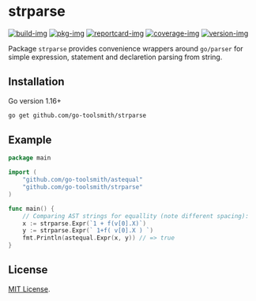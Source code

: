 # strparse

[![build-img]][build-url]
[![pkg-img]][pkg-url]
[![reportcard-img]][reportcard-url]
[![coverage-img]][coverage-url]
[![version-img]][version-url]

Package `strparse` provides convenience wrappers around `go/parser` for simple
expression, statement and declaretion parsing from string.

## Installation

Go version 1.16+

```bash
go get github.com/go-toolsmith/strparse
```

## Example

```go
package main

import (
	"github.com/go-toolsmith/astequal"
	"github.com/go-toolsmith/strparse"
)

func main() {
	// Comparing AST strings for equallity (note different spacing):
	x := strparse.Expr(`1 + f(v[0].X)`)
	y := strparse.Expr(` 1+f( v[0].X ) `)
	fmt.Println(astequal.Expr(x, y)) // => true
}
```

## License

[MIT License](LICENSE).

[build-img]: https://github.com/go-toolsmith/strparse/workflows/build/badge.svg
[build-url]: https://github.com/go-toolsmith/strparse/actions
[pkg-img]: https://pkg.go.dev/badge/go-toolsmith/strparse
[pkg-url]: https://pkg.go.dev/github.com/go-toolsmith/strparse
[reportcard-img]: https://goreportcard.com/badge/go-toolsmith/strparse
[reportcard-url]: https://goreportcard.com/report/go-toolsmith/strparse
[coverage-img]: https://codecov.io/gh/go-toolsmith/strparse/branch/main/graph/badge.svg
[coverage-url]: https://codecov.io/gh/go-toolsmith/strparse
[version-img]: https://img.shields.io/github/v/release/go-toolsmith/strparse
[version-url]: https://github.com/go-toolsmith/strparse/releases
